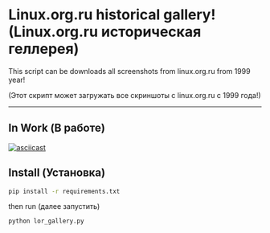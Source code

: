 Linux.org.ru historical gallery! (Linux.org.ru историческая геллерея)
===================

This script can be downloads all screenshots from linux.org.ru from 1999 year!

(Этот скрипт может загружать все скриншоты с linux.org.ru с 1999 года!)


----------


In Work (В работе)
-------------
[![asciicast](https://asciinema.org/a/0lygubiobfzy5yx0hnld25rrd.png)](https://asciinema.org/a/0lygubiobfzy5yx0hnld25rrd)

## Install (Установка) ##
```bash
pip install -r requirements.txt
```

then run (далее запустить)
```bash
python lor_gallery.py
```

